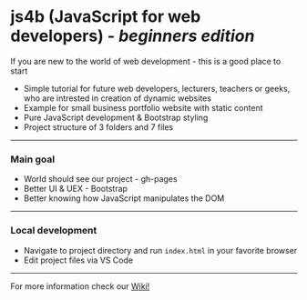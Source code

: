 # js4b (JavaScript for web developers) - _beginners edition_ 
If you are new to the world of web development - this is a good place to start 
- Simple tutorial for future web developers, lecturers, teachers or geeks, who are intrested in creation of dynamic websites
- Example for small business portfolio website with static content
- Pure JavaScript development & Bootstrap styling
- Project structure of 3 folders and 7 files
***
### Main goal
- World should see our project - gh-pages 
- Better UI & UEX - Bootstrap
- Better knowing how JavaScript manipulates the DOM
***
### Local development
- Navigate to project directory and run `index.html` in your favorite browser
- Edit project files via VS Code
***
For more information check our [Wiki!](https://github.com/BaiGanio/js4b/wiki)
